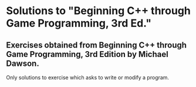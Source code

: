 # Solutions to "Beginning C++ through Game Programming, 3rd Ed."
## Exercises obtained from Beginning C++ through Game Programming, 3rd Edition by Michael Dawson.  
Only solutions to exercise which asks to write or modify a program.

